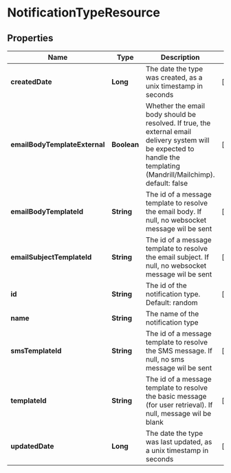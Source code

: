 
# NotificationTypeResource

## Properties
Name | Type | Description | Notes
------------ | ------------- | ------------- | -------------
**createdDate** | **Long** | The date the type was created, as a unix timestamp in seconds |  [optional]
**emailBodyTemplateExternal** | **Boolean** | Whether the email body should be resolved. If true, the external email delivery system will be expected to handle the templating (Mandrill/Mailchimp). default: false |  [optional]
**emailBodyTemplateId** | **String** | The id of a message template to resolve the email body. If null, no websocket message wil be sent |  [optional]
**emailSubjectTemplateId** | **String** | The id of a message template to resolve the email subject. If null, no websocket message wil be sent |  [optional]
**id** | **String** | The id of the notification type. Default: random |  [optional]
**name** | **String** | The name of the notification type | 
**smsTemplateId** | **String** | The id of a message template to resolve the SMS message. If null, no sms message wil be sent |  [optional]
**templateId** | **String** | The id of a message template to resolve the basic message (for user retrieval). If null, message wil be blank |  [optional]
**updatedDate** | **Long** | The date the type was last updated, as a unix timestamp in seconds |  [optional]



